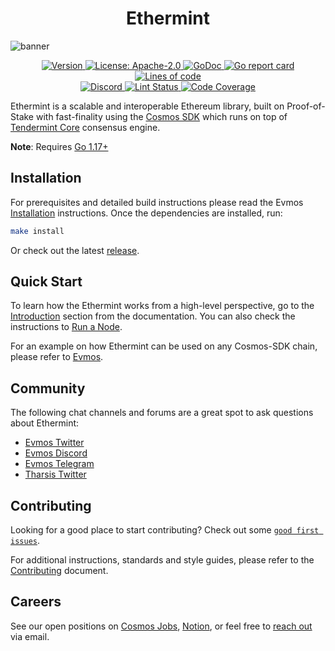 <!--
parent:
  order: false
-->

<div align="center">
  <h1> Ethermint </h1>
</div>

![banner](docs/ethermint.jpg)

<div align="center">
  <a href="https://github.com/oracleNetworkProtocol/ethermint/releases/latest">
    <img alt="Version" src="https://img.shields.io/github/tag/tharsis/ethermint.svg" />
  </a>
  <a href="https://github.com/oracleNetworkProtocol/ethermint/blob/main/LICENSE">
    <img alt="License: Apache-2.0" src="https://img.shields.io/github/license/tharsis/ethermint.svg" />
  </a>
  <a href="https://pkg.go.dev/github.com/oracleNetworkProtocol/ethermint">
    <img alt="GoDoc" src="https://godoc.org/github.com/oracleNetworkProtocol/ethermint?status.svg" />
  </a>
  <a href="https://goreportcard.com/report/github.com/oracleNetworkProtocol/ethermint">
    <img alt="Go report card" src="https://goreportcard.com/badge/github.com/oracleNetworkProtocol/ethermint"/>
  </a>
  <a href="https://bestpractices.coreinfrastructure.org/projects/5018">
    <img alt="Lines of code" src="https://img.shields.io/tokei/lines/github/tharsis/ethermint">
  </a>
</div>
<div align="center">
  <a href="https://discord.gg/trje9XuAmy">
    <img alt="Discord" src="https://img.shields.io/discord/809048090249134080.svg" />
  </a>
  <a href="https://github.com/oracleNetworkProtocol/ethermint/actions?query=branch%3Amain+workflow%3ALint">
    <img alt="Lint Status" src="https://github.com/oracleNetworkProtocol/ethermint/actions/workflows/lint.yml/badge.svg?branch=main" />
  </a>
  <a href="https://codecov.io/gh/tharsis/ethermint">
    <img alt="Code Coverage" src="https://codecov.io/gh/tharsis/ethermint/branch/main/graph/badge.svg" />
  </a>
</div>

Ethermint is a scalable and interoperable Ethereum library, built on Proof-of-Stake with fast-finality using the [Cosmos SDK](https://github.com/cosmos/cosmos-sdk/) which runs on top of [Tendermint Core](https://github.com/tendermint/tendermint) consensus engine.

**Note**: Requires [Go 1.17+](https://golang.org/dl/)

## Installation

For prerequisites and detailed build instructions please read the Evmos [Installation](https://evmos.dev/quickstart/installation.html) instructions. Once the dependencies are installed, run:

```bash
make install
```

Or check out the latest [release](https://github.com/oracleNetworkProtocol/ethermint/releases).

## Quick Start

To learn how the Ethermint works from a high-level perspective, go to the [Introduction](https://evmos.dev/intro/overview.html) section from the documentation. You can also check the instructions to [Run a Node](https://evmos.dev/quickstart/run_node.html).

For an example on how Ethermint can be used on any Cosmos-SDK chain, please refer to [Evmos](https://www.github.com/tharsis/evmos).

## Community

The following chat channels and forums are a great spot to ask questions about Ethermint:

- [Evmos Twitter](https://twitter.com/EvmosOrg)
- [Evmos Discord](https://discord.gg/trje9XuAmy)
- [Evmos Telegram](https://t.me/EvmosOrg)
- [Tharsis Twitter](https://twitter.com/TharsisHQ)

## Contributing

Looking for a good place to start contributing? Check out some [`good first issues`](https://github.com/oracleNetworkProtocol/ethermint/issues?q=is%3Aopen+is%3Aissue+label%3A%22good+first+issue%22).

For additional instructions, standards and style guides, please refer to the [Contributing](./CONTRIBUTING.md) document.

## Careers

See our open positions on [Cosmos Jobs](https://jobs.cosmos.network/project/evmos-d0sk1uxuh-remote/), [Notion](https://tharsis.notion.site), or feel free to [reach out](mailto:careers@thars.is) via email.
